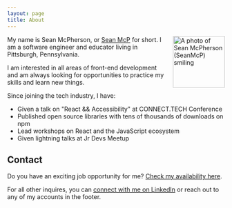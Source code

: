 ```yaml
---
layout: page
title: About
---
```


<img src="/img/seanmcp.fun.jpg" alt="A photo of Sean McPherson (SeanMcP) smiling" width="120" style="float:right;max-width:45vw;padding:0 0 1rem 1rem;">

My name is Sean McPherson, or [Sean McP](../articles/how-to-pronounce-my-name) for short. I am a software engineer and educator living in Pittsburgh, Pennsylvania.

I am interested in all areas of front-end development and am always looking for opportunities to practice my skills and learn new things.

Since joining the tech industry, I have:

- Given a talk on "React && Accessibility" at CONNECT.TECH Conference
- Published open source libraries with tens of thousands of downloads on npm
- Lead workshops on React and the JavaScript ecosystem
- Given lightning talks at Jr Devs Meetup
<!-- 
## My journey

Born and raised in State College, Pennsylvania, I graduated from Edinboro University with a degree in Middle-level Education. After working for three years as a teacher in Pennsylvania and Georgia, I decided to switch careers.

I enrolled in The Iron Yard, a coding bootcamp in Atlanta and graduated with a certificate in front-end engineering with React. I worked at TSYS Digital Innovations in Alpharetta, GA for a year and half before moving back to Pennsylvania to take a position with Niche.com in Pittsburgh.

When I'm not coding at work and at home, I enjoy spending time with my wife (married '14), son (born '18), and three-legged dog (adopted '17). We like to play board games and [would love to hear your recommendations](https://twitter.com/snmcp). -->

## Contact

Do you have an exciting job opportunity for me? [Check my availability here](https://seanmcp.github.io/areyoulookingforwork).

For all other inquires, you can [connect with me on LinkedIn](https://linkedin.com/in/seanmcp) or reach out to any of my accounts in the footer.
